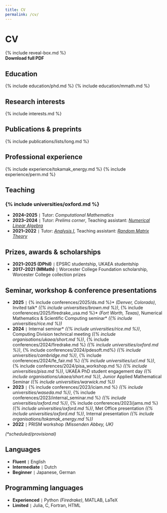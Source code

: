 ```yaml
---
title: CV
permalink: /cv/
---
```


# CV

{% include reveal-box.md %}
<a href="/assets/pdf/cv.pdf" class="reveal-box" style="text-decoration: none; display: block;">
    <b>Download full PDF</b>
</a>

## Education

{% include education/phd.md %}
{% include education/mmath.md %}

## Research interests

{% include interests.md %}

## Publications & preprints

{% include publications/lists/long.md %}

## Professional experience

{% include experience/tokamak_energy.md %}
{% include experience/perm.md %}

## Teaching

### {% include universities/oxford.md %}
- **2024–2025** <code>&#124;</code> Tutor: *Computational Mathematics*
- **2023–2024** <code>&#124;</code> Tutor: *Prelims corner*, Teaching assistant: [*Numerical Linear Algebra*](https://courses.maths.ox.ac.uk/course/view.php?id=5024)
- **2021–2022** <code>&#124;</code> Tutor: [*Analysis I*](https://courses.maths.ox.ac.uk/course/view.php?id=48), Teaching assistant: [*Random Matrix Theory*](https://courses.maths.ox.ac.uk/course/view.php?id=160)

## Prizes, awards & scholarships

- **2021–2025 (DPhil)** <code>&#124;</code> EPSRC studentship, UKAEA studentship
- **2017–2021 (MMath)** <code>&#124;</code> Worcester College Foundation scholarship, Worcester College collection prizes

## Seminar, workshop & conference presentations

- **2025** <code>&#124;</code> {% include conferences/2025/ds.md %}\* *(Denver, Colorado)*, Invited talk\* *({% include universities/brown.md %})*, {% include conferences/2025/firedrake_usa.md %}\* *(Fort Worth, Texas)*, Numerical Mathematics & Scientific Computing seminar\* *({% include universities/rice.md %})*
- **2024** <code>&#124;</code> Internal seminar\* *({% include universities/rice.md %})*, Computing Division technical meeting *({% include organisations/ukaea/short.md %})*, {% include conferences/2024/firedrake.md %} *({% include universities/oxford.md %})*, {% include conferences/2024/pdesoft.md%} *({% include universities/cambridge.md %})*, {% include conferences/2024/fe_fair.md %} *({% include universities/ucl.md %})*, {% include conferences/2024/pisa_workshop.md %} *({% include universities/pisa.md %})*, UKAEA PhD student engagement day *({% include organisations/ukaea/short.md %})*, Junior Applied Mathematical Seminar *({% include universities/warwick.md %})*
- **2023** <code>&#124;</code> {% include conferences/2023/iciam.md %} *({% include universities/waseda.md %})*, {% include conferences/2023/internal_seminar.md %} *({% include universities/oxford.md %})*, {% include conferences/2023/jams.md %} *({% include universities/oxford.md %})*, Met Office presentation *({% include universities/oxford.md %})*, Internal presentation *({% include organisations/tokamak_energy.md %})*
- **2022** <code>&#124;</code> PRISM workshop *(Missenden Abbey, UK)*

*(\*scheduled/provisional)*

## Languages

- **Fluent** <code>&#124;</code> English
- **Intermediate** <code>&#124;</code> Dutch
- **Beginner** <code>&#124;</code> Japanese, German

## Programming languages

- **Experienced** <code>&#124;</code> Python *(Firedrake)*, MATLAB, LaTeX
- **Limited** <code>&#124;</code> Julia, C, Fortran, HTML
